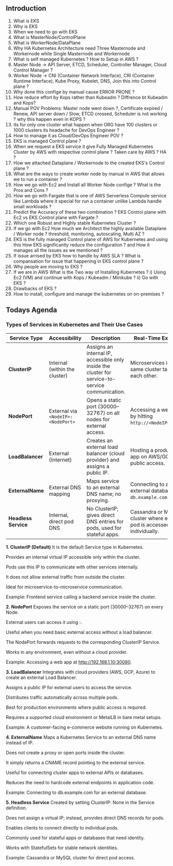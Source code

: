 ## Introduction

1. What is EKS
2. Why is EKS
3. When we need to go with EKS
4. What is MasterNode/ControlPlane
5. What is WorkerNode/DataPlane
6. Why HA Kubernetes Architecture need Three Masternode and Workernode while Single Masternode and Workernode
7. What is self managed Kubernetes ? How to Setup in AWS ?
8. Master Node -> API Server, ETCD, Scheduler, Controller Manager, Cloud Control Manager ?
9. Worker Node -> CNI (Container Network Interface), CRI (Container Runtime Interface), Kube Proxy, Kubelet, DNS, Join this into Control plane ?
10. Why done this confige by manual cause ERROR PRONE ?
11. How reduce effort by Kops rather than Kubeadm ? Diffrence bt Kubeadm and Kops?
12. Manual POV Problems: Master node went down ?, Certificate expired / Renew, API server down / Slow, ETCD crossed, Scheduler is not working ? why this happen even in KOPS ?
13. Its for only one cluster what happen when ORG have 100 clusters or 1000 clusters its headache for DevOps Engineer ?
14. How to manage it as Cloud/DevOps Engineer POV ?
15. EKS is managed Control plane ?
16. When we request a EKS service it give Fully Managed Kubernetes Cluster by AWS with respective control plane ? Taken care by AWS ? HA ?
17. How we attached Dataplane / Workernode to the created EKS's Control plane ?
18. What are the ways to create worker node by manual in AWS that allows we to run a container ?
19. How we go with Ec2 and Install all Worker Node confige ? What is the Pros and Cons ?
20. How we go with Fargate that is one of AWS Serverless Compute service like Lambda where it special for run a container unlike Lambda handle small workloads ?
21. Predict the Accuracy of these two combination ? EKS Control plane with Ec2 vs EKS Control plane with Fargate ?
22. Which one Robust and Highly stable Kubernetes Cluster ?
23. If we go with Ec2 How much we Architect the highly available Dataplane / Worker node ? threshold, monitoring, autoscaling, Multi AZ ?
24. EKS is the fully managed Control plane of AWS for Kubernetes and using this How EKS significantly reduce the configuration ? and How it manages all the issues as we mentioned ?
25. If issue arrised by EKS how to handle by AWS SLA ? What is compansation for issue that happening in EKS control plane ?
26. Why people are moving to EKS ?
27. If we are in AWS What is the Two way of Installing Kubernetes ? i) Using Ec2 (VM) and continue with Kops / Kubeadm / Minikube ? ii) Go with EKS ?
28. Drawbacks of EKS ?
29. How to install, configure and manage the kubernetes on on-premises ?
## Todays Agenda

### Types of Services in Kubernetes and Their Use Cases

| **Service Type**     | **Accessibility**                  | **Description**                                                                                  | **Real-Time Example**                                               |
| -------------------- | ---------------------------------- | ------------------------------------------------------------------------------------------------ | ------------------------------------------------------------------- |
| **ClusterIP**        | Internal (within the cluster)      | Assigns an internal IP, accessible only inside the cluster for service-to-service communication. | Microservices in the same cluster talk to each other.               |
| **NodePort**         | External via `<NodeIP>:<NodePort>` | Opens a static port (30000–32767) on all nodes for external access.                              | Accessing a web app by hitting `http://<NodeIP>:30080`.             |
| **LoadBalancer**     | External (Internet)                | Creates an external load balancer (cloud provider) and assigns a public IP.                      | Hosting a production app on AWS/GCP with public access.             |
| **ExternalName**     | External DNS mapping               | Maps service to an external DNS name; no proxying.                                               | Connecting to an external database `db.example.com`.                |
| **Headless Service** | Internal, direct pod DNS           | No ClusterIP; gives direct DNS entries for pods, used for stateful apps.                         | Cassandra or MySQL cluster where each pod is accessed individually. |

**1. ClusterIP (Default)**
It is the default Service type in Kubernetes.

Provides an internal virtual IP accessible only within the cluster.

Pods use this IP to communicate with other services internally.

It does not allow external traffic from outside the cluster.

Ideal for microservice-to-microservice communication.

Example: Frontend service calling a backend service inside the cluster.

**2. NodePort**
Exposes the service on a static port (30000–32767) on every Node.

External users can access it using <NodeIP>:<NodePort>.

Useful when you need basic external access without a load balancer.

The NodePort forwards requests to the corresponding ClusterIP Service.

Works in any environment, even without a cloud provider.

Example: Accessing a web app at http://192.168.1.10:30080.

**3. LoadBalancer**
Integrates with cloud providers (AWS, GCP, Azure) to create an external Load Balancer.

Assigns a public IP for external users to access the service.

Distributes traffic automatically across multiple pods.

Best for production environments where public access is required.

Requires a supported cloud environment or MetalLB in bare metal setups.

Example: A customer-facing e-commerce website running on Kubernetes.

**4. ExternalName**
Maps a Kubernetes Service to an external DNS name instead of IP.

Does not create a proxy or open ports inside the cluster.

It simply returns a CNAME record pointing to the external service.

Useful for connecting cluster apps to external APIs or databases.

Reduces the need to hardcode external endpoints in application code.

Example: Connecting to db.example.com for an external database.

**5. Headless Service**
Created by setting ClusterIP: None in the Service definition.

Does not assign a virtual IP; instead, provides direct DNS records for pods.

Enables clients to connect directly to individual pods.

Commonly used for stateful apps or databases that need identity.

Works with StatefulSets for stable network identities.

Example: Cassandra or MySQL cluster for direct pod access.


